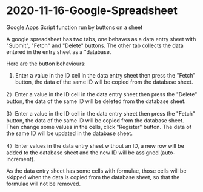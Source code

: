 # 2020-11-16-Google-Spreadsheet
Google Apps Script function run by buttons on a sheet

A google spreadsheet has two tabs, one behaves as a data entry sheet with "Submit", "Fetch" and "Delete" buttons. The other tab collects the data entered in the entry sheet as a "database.

Here are the button behaviours:

1) Enter a value in the ID cell in the data entry sheet then press the "Fetch" button, the data of the same ID will be copied from the database sheet.

2）Enter a value in the ID cell in the data entry sheet then press the "Delete" button, the data of the same ID will be deleted from the database sheet.

3）Enter a value in the ID cell in the data entry sheet then press the "Fetch" button, the data of the same ID will be copied from the database sheet. Then change some values in the cells, click "Register" button. The data of the same ID will be updated in the database sheet.

4）Enter values in the data entry sheet without an ID, a new row will be added to the database sheet and the new ID will be assigned (auto-increment).

As the data entry sheet has some cells with formulae, those cells will be skipped when the data is copied from the database sheet, so that the formulae will not be removed.
